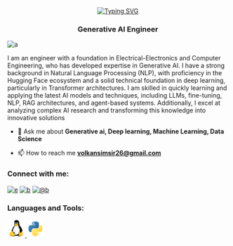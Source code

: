 <div align="center">
 <a href="https://github.com/VolkanSimsir">
  <img src="https://readme-typing-svg.demolab.com?font=Fira+Code&size=28&duration=3000&pause=500&center=true&vCenter=true&width=435&lines=%e2%9c%a8+Volkan+Şimşir+%e2%9c%a8;%f0%9f%93%9a+Generative+AI+%f0%9f%92%bb;Welcome+To+My+Profile+%f0%9f%91%80" alt="Typing SVG" />
 </a>
</div>


<h3 align="center">Generative AI Engineer</h3>

<p align="left"> <img src="https://komarev.com/ghpvc/?username=a&label=Profile%20views&color=0e75b6&style=flat" alt="a" /> </p>

I am an engineer with a foundation in Electrical-Electronics and Computer Engineering, who has developed expertise in Generative 
AI. I have a strong background in Natural Language Processing (NLP), with proficiency in the Hugging Face ecosystem and a solid 
technical foundation in deep learning, particularly in Transformer architectures. I am skilled in quickly learning and applying the 
latest AI models and techniques, including LLMs, fine-tuning, NLP, RAG architectures, and agent-based systems. Additionally, I 
excel at analyzing complex AI research and transforming this knowledge into innovative solutions

- 💬 Ask me about **Generative ai, Deep learning, Machine Learning, Data Science**

- 📫 How to reach me **volkansimsir26@gmail.com**

<h3 align="left">Connect with me:</h3>
<p align="left">
<a href="https://x.com/volkan_ai" target="blank"><img align="center" src="https://raw.githubusercontent.com/rahuldkjain/github-profile-readme-generator/master/src/images/icons/Social/twitter.svg" alt="e" height="30" width="40" /></a>
<a href="https://www.linkedin.com/in/volkan-simsir/" target="blank"><img align="center" src="https://raw.githubusercontent.com/rahuldkjain/github-profile-readme-generator/master/src/images/icons/Social/linked-in-alt.svg" alt="b" height="30" width="40" /></a>
<a href="https://medium.com/@softwarevolkan" target="blank"><img align="center" src="https://raw.githubusercontent.com/rahuldkjain/github-profile-readme-generator/master/src/images/icons/Social/medium.svg" alt="@b" height="30" width="40" /></a>
</p>

<h3 align="left">Languages and Tools:</h3>
<a href="https://www.linux.org/" target="_blank" rel="noreferrer"> <img src="https://raw.githubusercontent.com/devicons/devicon/master/icons/linux/linux-original.svg" alt="linux" width="40" height="40"/><a href="https://www.python.org" target="_blank" rel="noreferrer"> <img src="https://raw.githubusercontent.com/devicons/devicon/master/icons/python/python-original.svg" alt="python" width="40" height="40"/>



<!--
</details>
-->

<!--
<details>
   <summary>:zap: Languages and Tools</summary>
 -->
